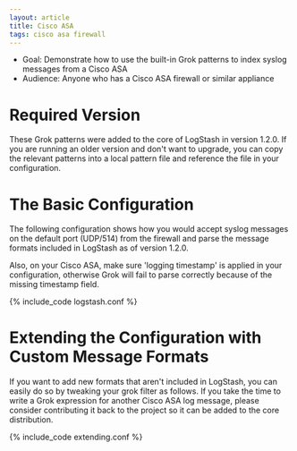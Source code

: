 ```yaml
---
layout: article
title: Cisco ASA
tags: cisco asa firewall
---
```


* Goal: Demonstrate how to use the built-in Grok patterns to index syslog messages from a Cisco ASA
* Audience: Anyone who has a Cisco ASA firewall or similar appliance

# Required Version

These Grok patterns were added to the core of LogStash in version 1.2.0.
If you are running an older version and don't want to upgrade, you can copy
the relevant patterns into a local pattern file and reference the file in
your configuration.

# The Basic Configuration

The following configuration shows how you would accept syslog messages on the
default port (UDP/514) from the firewall and parse the message formats included
in LogStash as of version 1.2.0.

Also, on your Cisco ASA, make sure 'logging timestamp' is applied in your configuration, otherwise Grok will fail to parse correctly because of the missing timestamp field. 

{% include_code logstash.conf %}

# Extending the Configuration with Custom Message Formats

If you want to add new formats that aren't included in LogStash, you can easily
do so by tweaking your grok filter as follows. If you take the time to write a
Grok expression for another Cisco ASA log message, please consider contributing
it back to the project so it can be added to the core distribution.

{% include_code extending.conf %}
